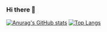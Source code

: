 ### Hi there 👋

[![Anurag's GitHub stats](https://github-readme-stats.vercel.app/api?username=tomo1818)](https://github.com/anuraghazra/github-readme-stats)
[![Top Langs](https://github-readme-stats.vercel.app/api/top-langs/?username=tomo1818=compact&langs_count=8&hide=html,css)](https://github.com/anuraghazra/github-readme-stats)

<!--
**tomo1818/tomo1818** is a ✨ _special_ ✨ repository because its `README.md` (this file) appears on your GitHub profile.

Here are some ideas to get you started:

- 🔭 I’m currently working on ...
- 🌱 I’m currently learning ...
- 👯 I’m looking to collaborate on ...
- 🤔 I’m looking for help with ...
- 💬 Ask me about ...
- 📫 How to reach me: ...
- 😄 Pronouns: ...
- ⚡ Fun fact: ...
-->
